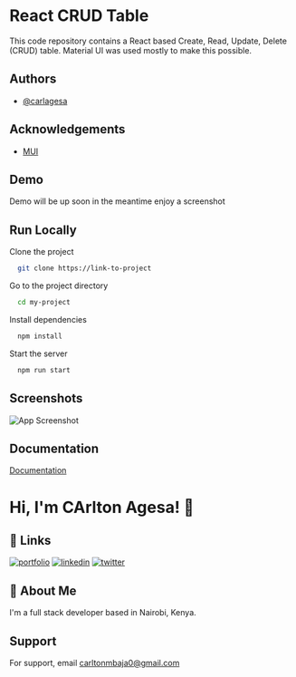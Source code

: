 
# React CRUD Table

This code repository contains a React based Create, Read, Update, Delete (CRUD)
table. Material UI was used mostly to make this possible.

## Authors

- [@carlagesa](https://www.github.com/carlagesa)



## Acknowledgements

 - [MUI](https://mui.com/)


## Demo

Demo will be up soon in the meantime enjoy a screenshot


## Run Locally

Clone the project

```bash
  git clone https://link-to-project
```

Go to the project directory

```bash
  cd my-project
```

Install dependencies

```bash
  npm install
```

Start the server

```bash
  npm run start
```


## Screenshots

![App Screenshot](https://via.placeholder.com/468x300?text=App+Screenshot+Here)


## Documentation

[Documentation](https://linktodocumentation)


# Hi, I'm CArlton Agesa! 👋


## 🔗 Links
[![portfolio](https://img.shields.io/badge/my_portfolio-000?style=for-the-badge&logo=ko-fi&logoColor=white)](https://carltonagesa.netlify.app/)
[![linkedin](https://img.shields.io/badge/linkedin-0A66C2?style=for-the-badge&logo=linkedin&logoColor=white)](https://www.linkedin.com/carltonagesa)
[![twitter](https://img.shields.io/badge/twitter-1DA1F2?style=for-the-badge&logo=twitter&logoColor=white)](https://twitter.com/carl_agesa)


## 🚀 About Me
I'm a full stack developer based in Nairobi, Kenya.


## Support

For support, email carltonmbaja0@gmail.com

